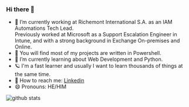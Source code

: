 ### Hi there 👋

- 🔭 I’m currently working at Richemont International S.A. as an IAM Automations Tech Lead.  
     Previously worked at Microsoft as a Support Escalation Engineer in Intune, and with a strong background in Exchange On-premises and Online.
- 💾 You will find most of my projects are written in Powershell.
- 🌱 I’m currently learning about Web Development and Python.
- 🪐 I'm a fast learner and usually I want to learn thousands of things at the same time.
- 💬 How to reach me: [Linkedin](https://www.linkedin.com/in/agustin-gallegos/)
- 😄 Pronouns: HE/HIM

<!--
**DrummerViking/DrummerViking** is a ✨ _special_ ✨ repository because its `README.md` (this file) appears on your GitHub profile.
-->
![github stats](https://github-readme-stats.vercel.app/api?username=DrummerViking&show_icons=true&line_height=30)
